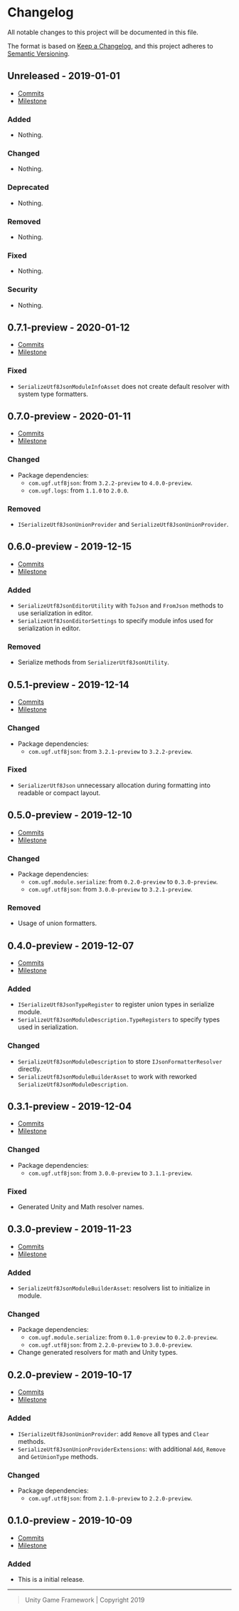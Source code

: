 # Changelog
All notable changes to this project will be documented in this file.

The format is based on [Keep a Changelog](https://keepachangelog.com/en/1.0.0/),
and this project adheres to [Semantic Versioning](https://semver.org/spec/v2.0.0.html).

## Unreleased - 2019-01-01
- [Commits](https://github.com/unity-game-framework/ugf-module-serialize-utf8json/compare/0.0.0...0.0.0)
- [Milestone](https://github.com/unity-game-framework/ugf-module-serialize-utf8json/milestone/0?closed=1)

### Added
- Nothing.

### Changed
- Nothing.

### Deprecated
- Nothing.

### Removed
- Nothing.

### Fixed
- Nothing.

### Security
- Nothing.

## 0.7.1-preview - 2020-01-12
- [Commits](https://github.com/unity-game-framework/ugf-module-serialize-utf8json/compare/0.7.0-preview...0.7.1-preview)
- [Milestone](https://github.com/unity-game-framework/ugf-module-serialize-utf8json/milestone/10?closed=1)

### Fixed
- `SerializeUtf8JsonModuleInfoAsset` does not create default resolver with system type formatters.

## 0.7.0-preview - 2020-01-11
- [Commits](https://github.com/unity-game-framework/ugf-module-serialize-utf8json/compare/0.6.0-preview...0.7.0-preview)
- [Milestone](https://github.com/unity-game-framework/ugf-module-serialize-utf8json/milestone/9?closed=1)

### Changed
- Package dependencies:
    - `com.ugf.utf8json`: from `3.2.2-preview` to `4.0.0-preview`.
    - `com.ugf.logs`: from `1.1.0` to `2.0.0`.

### Removed
- `ISerializeUtf8JsonUnionProvider` and `SerializeUtf8JsonUnionProvider`.

## 0.6.0-preview - 2019-12-15
- [Commits](https://github.com/unity-game-framework/ugf-module-serialize-utf8json/compare/0.5.1-preview...0.6.0-preview)
- [Milestone](https://github.com/unity-game-framework/ugf-module-serialize-utf8json/milestone/8?closed=1)

### Added
- `SerializeUtf8JsonEditorUtility` with `ToJson` and `FromJson` methods to use serialization in editor.
- `SerializeUtf8JsonEditorSettings` to specify module infos used for serialization in editor.

### Removed
- Serialize methods from `SerializerUtf8JsonUtility`.

## 0.5.1-preview - 2019-12-14
- [Commits](https://github.com/unity-game-framework/ugf-module-serialize-utf8json/compare/0.5.0-preview...0.5.1-preview)
- [Milestone](https://github.com/unity-game-framework/ugf-module-serialize-utf8json/milestone/7?closed=1)

### Changed
- Package dependencies:
    - `com.ugf.utf8json`: from `3.2.1-preview` to `3.2.2-preview`.

### Fixed
- `SerializerUtf8Json` unnecessary allocation during formatting into readable or compact layout.

## 0.5.0-preview - 2019-12-10
- [Commits](https://github.com/unity-game-framework/ugf-module-serialize-utf8json/compare/0.4.0-preview...0.5.0-preview)
- [Milestone](https://github.com/unity-game-framework/ugf-module-serialize-utf8json/milestone/6?closed=1)

### Changed
- Package dependencies:
    - `com.ugf.module.serialize`: from `0.2.0-preview` to `0.3.0-preview`.
    - `com.ugf.utf8json`: from `3.0.0-preview` to `3.2.1-preview`.

### Removed
- Usage of union formatters.

## 0.4.0-preview - 2019-12-07
- [Commits](https://github.com/unity-game-framework/ugf-module-serialize-utf8json/compare/0.3.1-preview...0.4.0-preview)
- [Milestone](https://github.com/unity-game-framework/ugf-module-serialize-utf8json/milestone/5?closed=1)

### Added
- `ISerializeUtf8JsonTypeRegister` to register union types in serialize module.
- `SerializeUtf8JsonModuleDescription.TypeRegisters` to specify types used in serialization.

### Changed
- `SerializeUtf8JsonModuleDescription` to store `IJsonFormatterResolver` directly.
- `SerializeUtf8JsonModuleBuilderAsset` to work with reworked `SerializeUtf8JsonModuleDescription`.

## 0.3.1-preview - 2019-12-04
- [Commits](https://github.com/unity-game-framework/ugf-module-serialize-utf8json/compare/0.3.0-preview...0.3.1-preview)
- [Milestone](https://github.com/unity-game-framework/ugf-module-serialize-utf8json/milestone/4?closed=1)

### Changed
- Package dependencies:
    - `com.ugf.utf8json`: from `3.0.0-preview` to `3.1.1-preview`.

### Fixed
- Generated Unity and Math resolver names.

## 0.3.0-preview - 2019-11-23
- [Commits](https://github.com/unity-game-framework/ugf-module-serialize-utf8json/compare/0.2.0-preview...0.3.0-preview)
- [Milestone](https://github.com/unity-game-framework/ugf-module-serialize-utf8json/milestone/3?closed=1)

### Added
- `SerializeUtf8JsonModuleBuilderAsset`: resolvers list to initialize in module.

### Changed
- Package dependencies:
    - `com.ugf.module.serialize`: from `0.1.0-preview` to `0.2.0-preview`.
    - `com.ugf.utf8json`: from `2.2.0-preview` to `3.0.0-preview`.
- Change generated resolvers for math and Unity types.

## 0.2.0-preview - 2019-10-17
- [Commits](https://github.com/unity-game-framework/ugf-module-serialize-utf8json/compare/0.1.0-preview...0.2.0-preview)
- [Milestone](https://github.com/unity-game-framework/ugf-module-serialize-utf8json/milestone/2?closed=1)

### Added
- `ISerializeUtf8JsonUnionProvider`: add `Remove` all types and `Clear` methods.
- `SerializeUtf8JsonUnionProviderExtensions`: with additional `Add`, `Remove` and `GetUnionType` methods.

### Changed
- Package dependencies:
    - `com.ugf.utf8json`: from `2.1.0-preview` to `2.2.0-preview`.

## 0.1.0-preview - 2019-10-09
- [Commits](https://github.com/unity-game-framework/ugf-module-serialize-utf8json/compare/e4f3f22...0.1.0-preview)
- [Milestone](https://github.com/unity-game-framework/ugf-module-serialize-utf8json/milestone/1?closed=1)

### Added
- This is a initial release.

---
> Unity Game Framework | Copyright 2019
